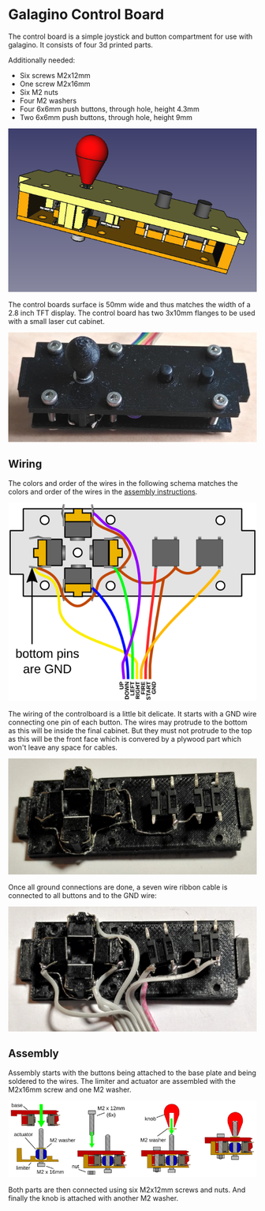 # Galagino Control Board

The control board is a simple joystick and button compartment for
use with galagino. It consists of four 3d printed parts.

Additionally needed:

- Six screws M2x12mm
- One screw M2x16mm
- Six M2 nuts
- Four M2 washers
- Four 6x6mm push buttons, through hole, height 4.3mm
- Two 6x6mm push buttons, through hole, height 9mm

![CAD screenshot](controlboard.png)

The control boards surface is 50mm wide and thus matches the width
of a 2.8 inch TFT display. The control board has two 3x10mm flanges
to be used with a small laser cut cabinet.

![Photo](controlboard.jpg)

## Wiring

The colors and order of the wires in the following schema matches the
colors and order of the wires in the [assembly instructions](../assembly).

![Wiring](wiring.png)

The wiring of the controlboard is a little bit delicate. It starts
with a GND wire connecting one pin of each button. The wires may
protrude to the bottom as this will be inside the final cabinet. But
they must not protrude to the top as this will be the front face which
is convered by a plywood part which won't leave any space for cables.

![GND wire](controlboard_gndwire.jpg)

Once all ground connections are done, a seven wire ribbon cable is
connected to all buttons and to the GND wire:

![wires](controlboard_wires.jpg)

## Assembly

Assembly starts with the buttons being attached to the base plate and
being soldered to the wires. The limiter and actuator are assembled
with the M2x16mm screw and one M2 washer.

![Assembly](assembly.png)

Both parts are then connected using six M2x12mm screws and nuts. And
finally the knob is attached with another M2 washer.